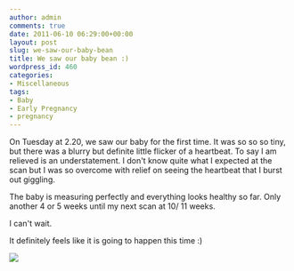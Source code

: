 ```yaml
---
author: admin
comments: true
date: 2011-06-10 06:29:00+00:00
layout: post
slug: we-saw-our-baby-bean
title: We saw our baby bean :)
wordpress_id: 460
categories:
- Miscellaneous
tags:
- Baby
- Early Pregnancy
- pregnancy
---
```


On Tuesday at 2.20, we saw our baby for the first time.  It was so so so tiny, but there was a blurry but definite little flicker of a heartbeat.  To say I am relieved is an understatement.  I don't know quite what I expected at the scan but I was so overcome with relief on seeing the heartbeat that I burst out giggling.  
  
The baby is measuring perfectly and everything looks healthy so far.  Only another 4 or 5 weeks until my next scan at 10/ 11 weeks.  
  
I can't wait.  
  
It definitely feels like it is going to happen this time :)

![](https://blogger.googleusercontent.com/tracker/251139911615938991-4916735622736906036?l=www.outmumbered.com)
